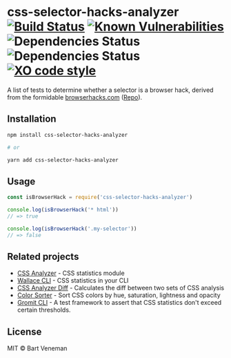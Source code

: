# css-selector-hacks-analyzer [![Build Status](https://travis-ci.org/bartveneman/css-selector-hacks-analyzer.svg?branch=master)](https://travis-ci.org/bartveneman/css-selector-hacks-analyzer) [![Known Vulnerabilities](https://snyk.io/test/github/bartveneman/css-selector-hacks-analyzer/badge.svg)](https://snyk.io/test/github/bartveneman/css-selector-hacks-analyzer) ![Dependencies Status](https://img.shields.io/david/bartveneman/css-selector-hacks-analyzer.svg) ![Dependencies Status](https://img.shields.io/david/dev/bartveneman/css-selector-hacks-analyzer.svg) [![XO code style](https://img.shields.io/badge/code_style-XO-5ed9c7.svg)](https://github.com/sindresorhus/xo)

A list of tests to determine whether a selector is a browser hack, derived from
the formidable [browserhacks.com](https://browserhacks.com)
([Repo](https://github.com/4ae9b8/browserhacks)).

## Installation

```bash
npm install css-selector-hacks-analyzer

# or

yarn add css-selector-hacks-analyzer
```

## Usage

```js
const isBrowserHack = require('css-selector-hacks-analyzer')

console.log(isBrowserHack('* html'))
// => true

console.log(isBrowserHack('.my-selector'))
// => false
```

## Related projects

- [CSS Analyzer](https://github.com/projectwallace/css-analyzer) - CSS
  statistics module
- [Wallace CLI](https://github.com/bartveneman/wallace-cli) - CSS statistics in
  your CLI
- [CSS Analyzer Diff](https://github.com/bartveneman/css-analyzer-diff) -
  Calculates the diff between two sets of CSS analysis
- [Color Sorter](https://github.com/bartveneman/color-sorter) - Sort CSS colors
  by hue, saturation, lightness and opacity
- [Gromit CLI](https://github.com/bartveneman/gromit-cli) - A test framework to
  assert that CSS statistics don't exceed certain thresholds.

## License

MIT © Bart Veneman
